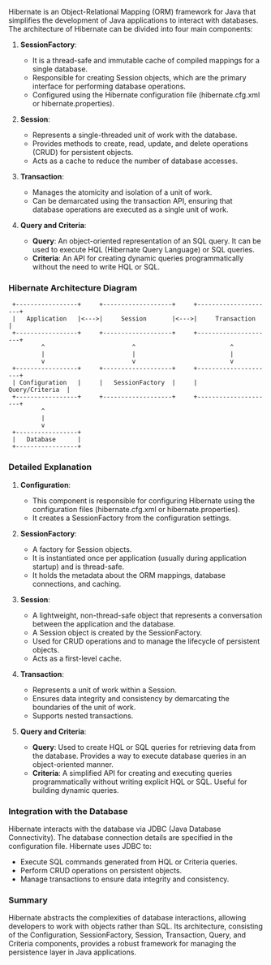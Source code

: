 Hibernate is an Object-Relational Mapping (ORM) framework for Java that simplifies the development of Java applications to interact with databases. The architecture of Hibernate can be divided into four main components:

1. **SessionFactory**:
    - It is a thread-safe and immutable cache of compiled mappings for a single database.
    - Responsible for creating Session objects, which are the primary interface for performing database operations.
    - Configured using the Hibernate configuration file (hibernate.cfg.xml or hibernate.properties).

2. **Session**:
    - Represents a single-threaded unit of work with the database.
    - Provides methods to create, read, update, and delete operations (CRUD) for persistent objects.
    - Acts as a cache to reduce the number of database accesses.

3. **Transaction**:
    - Manages the atomicity and isolation of a unit of work.
    - Can be demarcated using the transaction API, ensuring that database operations are executed as a single unit of work.

4. **Query and Criteria**:
    - **Query**: An object-oriented representation of an SQL query. It can be used to execute HQL (Hibernate Query Language) or SQL queries.
    - **Criteria**: An API for creating dynamic queries programmatically without the need to write HQL or SQL.

### Hibernate Architecture Diagram

```plaintext
 +-----------------+     +-------------------+     +---------------------+
 |   Application   |<--->|     Session       |<--->|     Transaction     |
 +-----------------+     +-------------------+     +---------------------+
         ^                        ^                          ^
         |                        |                          |
         v                        v                          v
 +-----------------+     +-------------------+     +---------------------+
 | Configuration   |     |   SessionFactory  |     |     Query/Criteria  |
 +-----------------+     +-------------------+     +---------------------+
         ^
         |
         v
 +-----------------+
 |   Database      |
 +-----------------+
```

### Detailed Explanation

1. **Configuration**:
    - This component is responsible for configuring Hibernate using the configuration files (hibernate.cfg.xml or hibernate.properties).
    - It creates a SessionFactory from the configuration settings.

2. **SessionFactory**:
    - A factory for Session objects.
    - It is instantiated once per application (usually during application startup) and is thread-safe.
    - It holds the metadata about the ORM mappings, database connections, and caching.

3. **Session**:
    - A lightweight, non-thread-safe object that represents a conversation between the application and the database.
    - A Session object is created by the SessionFactory.
    - Used for CRUD operations and to manage the lifecycle of persistent objects.
    - Acts as a first-level cache.

4. **Transaction**:
    - Represents a unit of work within a Session.
    - Ensures data integrity and consistency by demarcating the boundaries of the unit of work.
    - Supports nested transactions.

5. **Query and Criteria**:
    - **Query**: Used to create HQL or SQL queries for retrieving data from the database. Provides a way to execute database queries in an object-oriented manner.
    - **Criteria**: A simplified API for creating and executing queries programmatically without writing explicit HQL or SQL. Useful for building dynamic queries.

### Integration with the Database

Hibernate interacts with the database via JDBC (Java Database Connectivity). The database connection details are specified in the configuration file. Hibernate uses JDBC to:
- Execute SQL commands generated from HQL or Criteria queries.
- Perform CRUD operations on persistent objects.
- Manage transactions to ensure data integrity and consistency.

### Summary

Hibernate abstracts the complexities of database interactions, allowing developers to work with objects rather than SQL. Its architecture, consisting of the Configuration, SessionFactory, Session, Transaction, Query, and Criteria components, provides a robust framework for managing the persistence layer in Java applications.